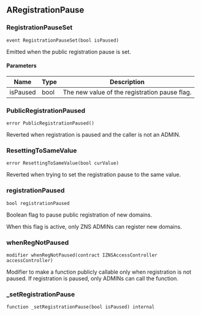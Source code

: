 ## ARegistrationPause

### RegistrationPauseSet

```solidity
event RegistrationPauseSet(bool isPaused)
```

Emitted when the public registration pause is set.

#### Parameters

| Name | Type | Description |
| ---- | ---- | ----------- |
| isPaused | bool | The new value of the registration pause flag. |

### PublicRegistrationPaused

```solidity
error PublicRegistrationPaused()
```

Reverted when registration is paused and the caller is not an ADMIN.

### ResettingToSameValue

```solidity
error ResettingToSameValue(bool curValue)
```

Reverted when trying to set the registration pause to the same value.

### registrationPaused

```solidity
bool registrationPaused
```

Boolean flag to pause public registration of new domains.

When this flag is active, only ZNS ADMINs can register new domains.

### whenRegNotPaused

```solidity
modifier whenRegNotPaused(contract IZNSAccessController accessController)
```

Modifier to make a function publicly callable only when registration is not paused.
If registration is paused, only ADMINs can call the function.

### _setRegistrationPause

```solidity
function _setRegistrationPause(bool isPaused) internal
```

